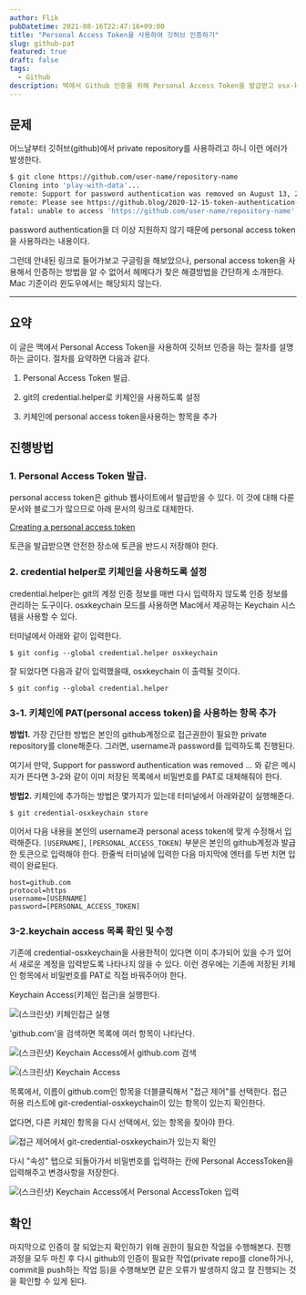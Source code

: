 ```yaml
---
author: Flik
pubDatetime: 2021-08-16T22:47:16+09:00
title: "Personal Access Token을 사용하여 깃허브 인증하기"
slug: github-pat
featured: true
draft: false
tags:
  - Github
description: 맥에서 Github 인증을 위해 Personal Access Token을 발급받고 osx-keycahin에 추가하는 방법을 설명합니다.
---
```


## 문제

어느날부터 깃허브(github)에서 private repository를 사용하려고 하니 이런 에러가 발생한다.

```bash
$ git clone https://github.com/user-name/repository-name
Cloning into 'play-with-data'...
remote: Support for password authentication was removed on August 13, 2021. Please use a personal access token instead.
remote: Please see https://github.blog/2020-12-15-token-authentication-requirements-for-git-operations/ for more information.
fatal: unable to access 'https://github.com/user-name/repository-name': The requested URL returned error: 403
```

password authentication을 더 이상 지원하지 않기 때문에 personal access token을 사용하라는 내용이다.

그런데 안내된 링크로 들어가보고 구글링을 해보았으나, personal access token을 사용해서 인증하는 방법을 알 수 없어서 헤메다가 찾은 해결방법을 간단하게 소개한다. Mac 기준이라 윈도우에서는 해당되지 않는다.

---

## 요약

이 글은 맥에서 Personal Access Token을 사용하여 깃허브 인증을 하는 절차를 설명하는 글이다. 절차를 요약하면 다음과 같다.

1. Personal Access Token 발급.

2. git의 credential.helper로 키체인을 사용하도록 설정

3. 키체인에 personal access token을사용하는 항목을 추가

## 진행방법

### 1. Personal Access Token 발급.

personal access token은 github 웹사이트에서 발급받을 수 있다.
이 것에 대해 다룬 문서와 블로그가 많으므로 아래 문서의 링크로 대체한다.

[Creating a personal access token](https://docs.github.com/en/github/authenticating-to-github/keeping-your-account-and-data-secure/creating-a-personal-access-token "Creating a personal access token")

토큰을 발급받으면 안전한 장소에 토큰을 반드시 저장해야 한다.

### 2. credential helper로 키체인을 사용하도록 설정

credential.helper는 git의 계정 인증 정보를 매번 다시 입력하지 않도록 인증 정보를 관리하는 도구이다.
osxkeychain 모드를 사용하면 Mac에서 제공하는 Keychain 시스템을 사용할 수 있다.

터미널에서 아래와 같이 입력한다.

```
$ git config --global credential.helper osxkeychain
```

잘 되었다면 다음과 같이 입력했을때, osxkeychain 이 출력될 것이다.

```
$ git config --global credential.helper
```

### 3-1. 키체인에 PAT(personal access token)을 사용하는 항목 추가

**방법1.**
가장 간단한 방법은 본인의 github계정으로 접근권한이 필요한 private repository를 clone해준다.
그러면, username과 password를 입력하도록 진행된다.

여기서 만약, Support for password authentication was removed ... 와 같은 메시지가 뜬다면
3-2와 같이 이미 저장된 목록에서 비밀번호를 PAT로 대체해줘야 한다.

**방법2.**
키체인에 추가하는 방법은 몇가지가 있는데 터미널에서 아래와같이 실행해준다.

```
$ git credential-osxkeychain store
```

이어서 다음 내용을 본인의 username과 personal acess token에 맞게 수정해서 입력해준다.
`[USERNAME]`, `[PERSONAL_ACCESS_TOKEN]` 부분은 본인의 github계정과 발급한 토큰으로 입력해야 한다.
한줄씩 터미널에 입력한 다음 마지막에 엔터를 두번 치면 입력이 완료된다.

```
host=github.com
protocol=https
username=[USERNAME]
password=[PERSONAL_ACCESS_TOKEN]
```

### 3-2.keychain access 목록 확인 및 수정

기존에 credential-osxkeychain을 사용한적이 있다면 이미 추가되어 있을 수가 있어서 새로운 계정을 입력받도록 나타나지 않을 수 있다.
이런 경우에는 기존에 저장된 키체인 항목에서 비밀번호를 PAT로 직접 바꿔주어야 한다.

Keychain Access(키체인 접근)을 실행한다.

![(스크린샷) 키체인접근 실행](@assets/images/hydrate/1.png)

'github.com'을 검색하면 목록에 여러 항목이 나타난다.

![(스크린샷) Keychain Access에서 github.com 검색](@assets/images/hydrate/2.png)

![(스크린샷) Keychain Access](@assets/images/hydrate/3.png)

목록에서, 이름이 github.com인 항목을 더블클릭해서 "접근 제어"를 선택한다.
접근 허용 리스트에 git-credential-osxkeychain이 있는 항목이 있는지 확인한다.

없다면, 다른 키체인 항목을 다시 선택에서, 있는 항목을 찾아야 한다.

![접근 제어에서 `git-credential-osxkeychain`가 있는지 확인](@assets/images/hydrate/4.png)

다시 "속성" 탭으로 되돌아가서 비밀번호를 입력하는 칸에 Personal AccessToken을 입력해주고 변경사항을 저장한다.

![(스크린샷) Keychain Access에서 Personal AccessToken 입력](@assets/images/hydrate/5.png)

## 확인

마지막으로 인증이 잘 되었는지 확인하기 위해 권한이 필요한 작업을 수행해본다. 진행 과정을 모두 마친 후 다시 github의 인증이 필요한 작업(private repo를 clone하거나, commit을 push하는 작업 등)을 수행해보면 같은 오류가 발생하지 않고 잘 진행되는 것을 확인할 수 있게 된다.
